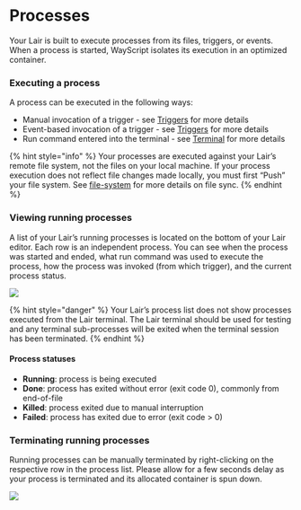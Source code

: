 # Processes

Your Lair is built to execute processes from its files, triggers, or events. When a process is started, WayScript isolates its execution in an optimized container.

### Executing a process

A process can be executed in the following ways:

* Manual invocation of a trigger - see [Triggers](triggers.md) for more details
* Event-based invocation of a trigger - see [Triggers](triggers.md) for more details
* Run command entered into the terminal - see [Terminal](terminal.md) for more details

{% hint style="info" %}
Your processes are executed against your Lair’s remote file system, not the files on your local machine. If your process execution does not reflect file changes made locally, you must first “Push” your file system. See [file-system](file-system/ "mention") for more details on file sync.
{% endhint %}

### Viewing running processes

A list of your Lair’s running processes is located on the bottom of your Lair editor. Each row is an independent process. You can see when the process was started and ended, what run command was used to execute the process, how the process was invoked (from which trigger), and the current process status.

![](https://codahosted.io/docs/2kDMDaZ6QP/blobs/bl-1PS\_-4J1B7/5841d717fe4375eac3353aaeaff675d326e8bc64b659499a5aa02278ff43f94ba524fa0326ab3172d1c7fbf3d0493e5cccf1ae04e0b2859ab90a7906596cea938ca1e8a7a5a8345a701769699ce90371ebdb8c6eaa8bf40327a651321c4f4f064f944d3e)

{% hint style="danger" %}
Your Lair’s process list does not show processes executed from the Lair terminal. The Lair terminal should be used for testing and any terminal sub-processes will be exited when the terminal session has been terminated.
{% endhint %}

#### Process statuses

* **Running**: process is being executed
* **Done**: process has exited without error (exit code 0), commonly from end-of-file
* **Killed**: process exited due to manual interruption
* **Failed**: process has exited due to error (exit code > 0)

### Terminating running processes

Running processes can be manually terminated by right-clicking on the respective row in the process list. Please allow for a few seconds delay as your process is terminated and its allocated container is spun down.

![](https://codahosted.io/docs/2kDMDaZ6QP/blobs/bl-1rRLXx3sKT/53614ecaa60630df33e8fdb77ca02224e956ea490df8133050f00d6b23e9628b45fe7187b88178822750fc3fcf4b53ede66a55c87e4c5590d2b58d31f0bc157ad8cdfe9e0ce944887d113596b414d6d719dfbeb9c7fadc43d628e8414d1bf9482436b435)
